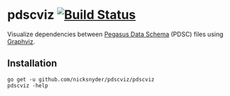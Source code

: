 # pdscviz [![Build Status](https://secure.travis-ci.org/nicksnyder/pdscviz.png?branch=master)](http://travis-ci.org/nicksnyder/pdscviz)
Visualize dependencies between [Pegasus Data Schema](https://github.com/linkedin/rest.li/wiki/DATA-Data-Schema-and-Templates#schema-definition) (PDSC) files using [Graphviz](http://www.graphviz.org).

## Installation

    go get -u github.com/nicksnyder/pdscviz/pdscviz
    pdscviz -help

